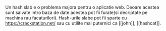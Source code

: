 Un hash slab e o problema majora pentru o aplicatie web. Deoare acestea sunt salvate intro baza de date acestea pot fii furate(si decriptate pe machina rau facaturilori). 
Hash-urile slabe pot fii sparte cu https://crackstation.net/ sau cu utilite mai puternici ca [[john]], [[hashcat]]. 
